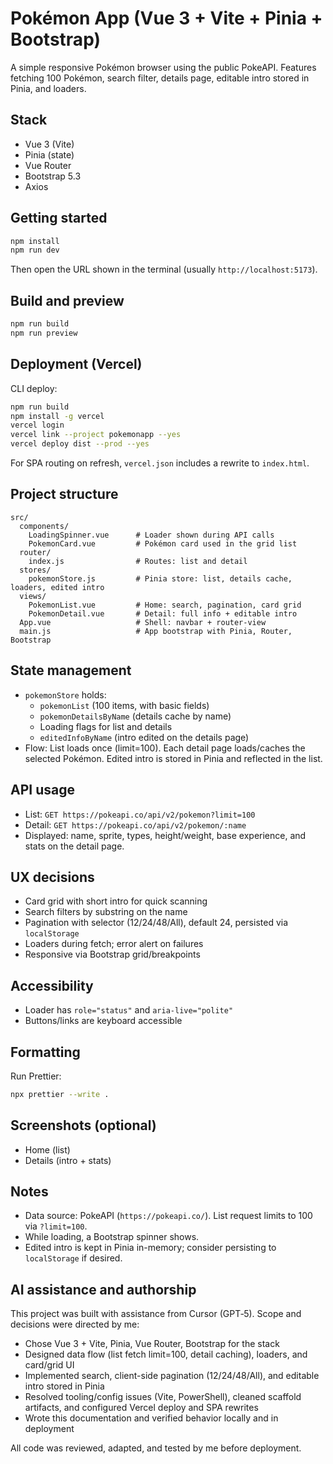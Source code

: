 # Pokémon App (Vue 3 + Vite + Pinia + Bootstrap)

A simple responsive Pokémon browser using the public PokeAPI. Features fetching 100 Pokémon, search filter, details page, editable intro stored in Pinia, and loaders.

## Stack

- Vue 3 (Vite)
- Pinia (state)
- Vue Router
- Bootstrap 5.3
- Axios

## Getting started

```bash
npm install
npm run dev
```

Then open the URL shown in the terminal (usually `http://localhost:5173`).

## Build and preview

```bash
npm run build
npm run preview
```

## Deployment (Vercel)

CLI deploy:

```bash
npm run build
npm install -g vercel
vercel login
vercel link --project pokemonapp --yes
vercel deploy dist --prod --yes
```

For SPA routing on refresh, `vercel.json` includes a rewrite to `index.html`.

## Project structure

```
src/
  components/
    LoadingSpinner.vue      # Loader shown during API calls
    PokemonCard.vue         # Pokémon card used in the grid list
  router/
    index.js                # Routes: list and detail
  stores/
    pokemonStore.js         # Pinia store: list, details cache, loaders, edited intro
  views/
    PokemonList.vue         # Home: search, pagination, card grid
    PokemonDetail.vue       # Detail: full info + editable intro
  App.vue                   # Shell: navbar + router-view
  main.js                   # App bootstrap with Pinia, Router, Bootstrap
```

## State management

- `pokemonStore` holds:
  - `pokemonList` (100 items, with basic fields)
  - `pokemonDetailsByName` (details cache by name)
  - Loading flags for list and details
  - `editedInfoByName` (intro edited on the details page)
- Flow: List loads once (limit=100). Each detail page loads/caches the selected Pokémon. Edited intro is stored in Pinia and reflected in the list.

## API usage

- List: `GET https://pokeapi.co/api/v2/pokemon?limit=100`
- Detail: `GET https://pokeapi.co/api/v2/pokemon/:name`
- Displayed: name, sprite, types, height/weight, base experience, and stats on the detail page.

## UX decisions

- Card grid with short intro for quick scanning
- Search filters by substring on the name
- Pagination with selector (12/24/48/All), default 24, persisted via `localStorage`
- Loaders during fetch; error alert on failures
- Responsive via Bootstrap grid/breakpoints

## Accessibility

- Loader has `role="status"` and `aria-live="polite"`
- Buttons/links are keyboard accessible

## Formatting

Run Prettier:

```bash
npx prettier --write .
```

## Screenshots (optional)

- Home (list)
- Details (intro + stats)

## Notes

- Data source: PokeAPI (`https://pokeapi.co/`). List request limits to 100 via `?limit=100`.
- While loading, a Bootstrap spinner shows.
- Edited intro is kept in Pinia in-memory; consider persisting to `localStorage` if desired.

## AI assistance and authorship

This project was built with assistance from Cursor (GPT‑5). Scope and decisions were directed by me:

- Chose Vue 3 + Vite, Pinia, Vue Router, Bootstrap for the stack
- Designed data flow (list fetch limit=100, detail caching), loaders, and card/grid UI
- Implemented search, client-side pagination (12/24/48/All), and editable intro stored in Pinia
- Resolved tooling/config issues (Vite, PowerShell), cleaned scaffold artifacts, and configured Vercel deploy and SPA rewrites
- Wrote this documentation and verified behavior locally and in deployment

All code was reviewed, adapted, and tested by me before deployment.
